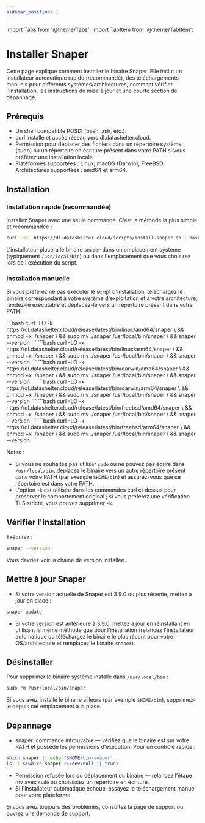 ```yaml
---
sidebar_position: 1
---
```


import Tabs from '@theme/Tabs';
import TabItem from '@theme/TabItem';

# Installer Snaper

Cette page explique comment installer le binaire Snaper. Elle inclut un installateur automatique rapide (recommandé), des téléchargements manuels pour différents systèmes/architectures, comment vérifier l'installation, les instructions de mise à jour et une courte section de dépannage.

## Prérequis

- Un shell compatible POSIX (bash, zsh, etc.).
- curl installé et accès réseau vers dl.datashelter.cloud.
- Permission pour déplacer des fichiers dans un répertoire système (sudo) ou un répertoire en écriture présent dans votre PATH si vous préférez une installation locale.
- Plateformes supportées : Linux, macOS (Darwin), FreeBSD. Architectures supportées : amd64 et arm64.

## Installation

### Installation rapide (recommandée)

Installez Snaper avec une seule commande. C'est la méthode la plus simple et recommandée :

```bash
curl -sSL https://dl.datashelter.cloud/scripts/install-snaper.sh | bash
```

L'installateur placera le binaire `snaper` dans un emplacement système (typiquement `/usr/local/bin`) ou dans l'emplacement que vous choisirez lors de l'exécution du script.

### Installation manuelle

Si vous préférez ne pas exécuter le script d'installation, téléchargez le binaire correspondant à votre système d'exploitation et à votre architecture, rendez-le exécutable et déplacez-le vers un répertoire présent dans votre PATH.

<Tabs groupId="operating-systems">
  <TabItem value="linux" label="Linux" default>
    <Tabs groupId="arch" defaultValue="amd64">
        <TabItem value="amd64" label="amd64">
            ```bash
            curl -LO -k https://dl.datashelter.cloud/release/latest/bin/linux/amd64/snaper \
            && chmod +x ./snaper \
            && sudo mv ./snaper /usr/local/bin/snaper \
            && snaper --version
            ```
        </TabItem>
        <TabItem value="arm64" label="arm64">
            ```bash
            curl -LO -k https://dl.datashelter.cloud/release/latest/bin/linux/arm64/snaper \
            && chmod +x ./snaper \
            && sudo mv ./snaper /usr/local/bin/snaper \
            && snaper --version
            ```
        </TabItem>
    </Tabs>
  </TabItem>
  <TabItem value="darwin" label="Darwin">
      <Tabs groupId="arch" defaultValue="amd64">
        <TabItem value="amd64" label="amd64">
            ```bash
            curl -LO -k https://dl.datashelter.cloud/release/latest/bin/darwin/amd64/snaper \
            && chmod +x ./snaper \
            && sudo mv ./snaper /usr/local/bin/snaper \
            && snaper --version
            ```
        </TabItem>
        <TabItem value="arm64" label="arm64">
            ```bash
            curl -LO -k https://dl.datashelter.cloud/release/latest/bin/darwin/arm64/snaper \
            && chmod +x ./snaper \
            && sudo mv ./snaper /usr/local/bin/snaper \
            && snaper --version
            ```
        </TabItem>
    </Tabs>
  </TabItem>
  <TabItem value="freebsd" label="FreeBSD">
      <Tabs groupId="arch" defaultValue="amd64">
        <TabItem value="amd64" label="amd64">
            ```bash
            curl -LO -k https://dl.datashelter.cloud/release/latest/bin/freebsd/amd64/snaper \
            && chmod +x ./snaper \
            && sudo mv ./snaper /usr/local/bin/snaper \
            && snaper --version
            ```
        </TabItem>
        <TabItem value="arm64" label="arm64">
            ```bash
            curl -LO -k https://dl.datashelter.cloud/release/latest/bin/freebsd/arm64/snaper \
            && chmod +x ./snaper \
            && sudo mv ./snaper /usr/local/bin/snaper \
            && snaper --version
            ```
        </TabItem>
    </Tabs>
  </TabItem>
</Tabs>

Notes :
- Si vous ne souhaitez pas utiliser `sudo` ou ne pouvez pas écrire dans `/usr/local/bin`, déplacez le binaire vers un autre répertoire présent dans votre PATH (par exemple `$HOME/bin`) et assurez-vous que ce répertoire est dans votre PATH.
- L'option `-k` est utilisée dans les commandes curl ci‑dessus pour préserver le comportement original ; si vous préférez une vérification TLS stricte, vous pouvez supprimer `-k`.

## Vérifier l'installation

Exécutez :

```bash
snaper --version
```

Vous devriez voir la chaîne de version installée.

## Mettre à jour Snaper

- Si votre version actuelle de Snaper est 3.9.0 ou plus récente, mettez à jour en place :

```bash
snaper update
```

- Si votre version est antérieure à 3.9.0, mettez à jour en réinstallant en utilisant la même méthode que pour l'installation (relancez l'installateur automatique ou téléchargez le binaire le plus récent pour votre OS/architecture et remplacez le binaire `snaper`).

## Désinstaller

Pour supprimer le binaire système installé dans `/usr/local/bin` :

```bash
sudo rm /usr/local/bin/snaper
```

Si vous avez installé le binaire ailleurs (par exemple `$HOME/bin`), supprimez-le depuis cet emplacement à la place.

## Dépannage

- snaper: commande introuvable — vérifiez que le binaire est sur votre PATH et possède les permissions d'exécution. Pour un contrôle rapide :

```bash
which snaper || echo "$HOME/bin/snaper"
ls -l $(which snaper 2>/dev/null || true)
```
- Permission refusée lors du déplacement du binaire — relancez l'étape mv avec `sudo` ou choisissez un répertoire en écriture.
- Si l'installateur automatique échoue, essayez le téléchargement manuel pour votre plateforme.

Si vous avez toujours des problèmes, consultez la page de support ou ouvrez une demande de support.
